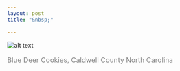 ```yaml
---
layout: post
title: "&nbsp;"

---
```

![alt text](https://jonkalev.s3.us-west-2.amazonaws.com/_DSCF1761.jpg)
<p style="color: grey; font-size: 16px;">Blue Deer Cookies, Caldwell County North Carolina</p>

